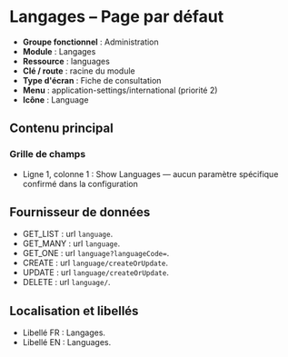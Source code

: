 # Langages – Page par défaut

- **Groupe fonctionnel** : Administration
- **Module** : Langages
- **Ressource** : languages
- **Clé / route** : racine du module
- **Type d'écran** : Fiche de consultation
- **Menu** : application-settings/international (priorité 2)
- **Icône** : Language

## Contenu principal
### Grille de champs
- Ligne 1, colonne 1 : Show Languages — aucun paramètre spécifique confirmé dans la configuration

## Fournisseur de données
- GET_LIST : url `language`.
- GET_MANY : url `language`.
- GET_ONE : url `language?languageCode=`.
- CREATE : url `language/createOrUpdate`.
- UPDATE : url `language/createOrUpdate`.
- DELETE : url `language/`.

## Localisation et libellés
- Libellé FR : Langages.
- Libellé EN : Languages.